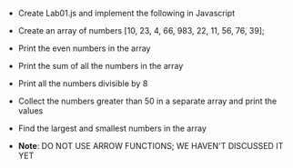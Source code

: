 * Create Lab01.js and implement the following in Javascript

* Create an array of numbers [10, 23, 4, 66, 983, 22, 11, 56, 76, 39];

* Print the even numbers in the array
* Print the sum of all the numbers in the array
* Print all the numbers divisible by 8
* Collect the numbers greater than 50 in a separate array and print the values
* Find the largest and smallest numbers in the array

* **Note**: DO NOT USE ARROW FUNCTIONS; WE HAVEN'T DISCUSSED IT YET